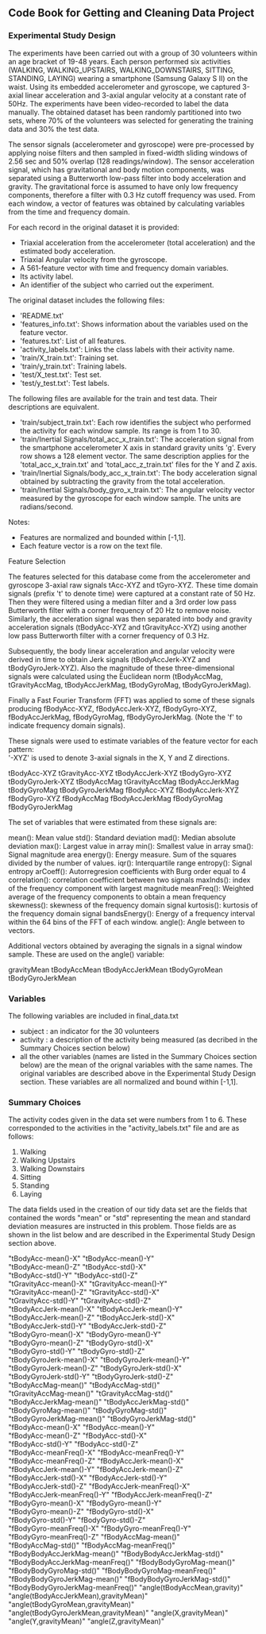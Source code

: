 ## Code Book for Getting and Cleaning Data Project

### Experimental Study Design
The experiments have been carried out with a group of 30 volunteers within an age bracket of 19-48 years. Each person performed six activities (WALKING, WALKING_UPSTAIRS, WALKING_DOWNSTAIRS, SITTING, STANDING, LAYING) wearing a smartphone (Samsung Galaxy S II) on the waist. Using its embedded accelerometer and gyroscope, we captured 3-axial linear acceleration and 3-axial angular velocity at a constant rate of 50Hz. The experiments have been video-recorded to label the data manually. The obtained dataset has been randomly partitioned into two sets, where 70% of the volunteers was selected for generating the training data and 30% the test data. 

The sensor signals (accelerometer and gyroscope) were pre-processed by applying noise filters and then sampled in fixed-width sliding windows of 2.56 sec and 50% overlap (128 readings/window). The sensor acceleration signal, which has gravitational and body motion components, was separated using a Butterworth low-pass filter into body acceleration and gravity. The gravitational force is assumed to have only low frequency components, therefore a filter with 0.3 Hz cutoff frequency was used. From each window, a vector of features was obtained by calculating variables from the time and frequency domain.

For each record in the original dataset it is provided: 
- Triaxial acceleration from the accelerometer (total acceleration) and the estimated body acceleration. 
- Triaxial Angular velocity from the gyroscope. 
- A 561-feature vector with time and frequency domain variables. 
- Its activity label. 
- An identifier of the subject who carried out the experiment.

The original dataset includes the following files:
- 'README.txt'
- 'features_info.txt': Shows information about the variables used on the feature vector.
- 'features.txt': List of all features.
- 'activity_labels.txt': Links the class labels with their activity name.
- 'train/X_train.txt': Training set.
- 'train/y_train.txt': Training labels.
- 'test/X_test.txt': Test set.
- 'test/y_test.txt': Test labels.

The following files are available for the train and test data. Their descriptions are equivalent. 
- 'train/subject_train.txt': Each row identifies the subject who performed the activity for each window sample. Its range is from 1 to 30. 
- 'train/Inertial Signals/total_acc_x_train.txt': The acceleration signal from the smartphone accelerometer X axis in standard gravity units 'g'. Every row shows a 128 element vector. The same description applies for the 'total_acc_x_train.txt' and 'total_acc_z_train.txt' files for the Y and Z axis. 
- 'train/Inertial Signals/body_acc_x_train.txt': The body acceleration signal obtained by subtracting the gravity from the total acceleration. 
- 'train/Inertial Signals/body_gyro_x_train.txt': The angular velocity vector measured by the gyroscope for each window sample. The units are radians/second. 

Notes: 
- Features are normalized and bounded within [-1,1].
- Each feature vector is a row on the text file.

Feature Selection 

The features selected for this database come from the accelerometer and gyroscope 3-axial raw signals tAcc-XYZ and tGyro-XYZ. These time domain signals (prefix 't' to denote time) were captured at a constant rate of 50 Hz. Then they were filtered using a median filter and a 3rd order low pass Butterworth filter with a corner frequency of 20 Hz to remove noise. Similarly, the acceleration signal was then separated into body and gravity acceleration signals (tBodyAcc-XYZ and tGravityAcc-XYZ) using another low pass Butterworth filter with a corner frequency of 0.3 Hz. 

Subsequently, the body linear acceleration and angular velocity were derived in time to obtain Jerk signals (tBodyAccJerk-XYZ and tBodyGyroJerk-XYZ). Also the magnitude of these three-dimensional signals were calculated using the Euclidean norm (tBodyAccMag, tGravityAccMag, tBodyAccJerkMag, tBodyGyroMag, tBodyGyroJerkMag). 

Finally a Fast Fourier Transform (FFT) was applied to some of these signals producing fBodyAcc-XYZ, fBodyAccJerk-XYZ, fBodyGyro-XYZ, fBodyAccJerkMag, fBodyGyroMag, fBodyGyroJerkMag. (Note the 'f' to indicate frequency domain signals). 

These signals were used to estimate variables of the feature vector for each pattern:  
'-XYZ' is used to denote 3-axial signals in the X, Y and Z directions.

tBodyAcc-XYZ
tGravityAcc-XYZ
tBodyAccJerk-XYZ
tBodyGyro-XYZ
tBodyGyroJerk-XYZ
tBodyAccMag
tGravityAccMag
tBodyAccJerkMag
tBodyGyroMag
tBodyGyroJerkMag
fBodyAcc-XYZ
fBodyAccJerk-XYZ
fBodyGyro-XYZ
fBodyAccMag
fBodyAccJerkMag
fBodyGyroMag
fBodyGyroJerkMag

The set of variables that were estimated from these signals are: 

mean(): Mean value
std(): Standard deviation
mad(): Median absolute deviation 
max(): Largest value in array
min(): Smallest value in array
sma(): Signal magnitude area
energy(): Energy measure. Sum of the squares divided by the number of values. 
iqr(): Interquartile range 
entropy(): Signal entropy
arCoeff(): Autorregresion coefficients with Burg order equal to 4
correlation(): correlation coefficient between two signals
maxInds(): index of the frequency component with largest magnitude
meanFreq(): Weighted average of the frequency components to obtain a mean frequency
skewness(): skewness of the frequency domain signal 
kurtosis(): kurtosis of the frequency domain signal 
bandsEnergy(): Energy of a frequency interval within the 64 bins of the FFT of each window.
angle(): Angle between to vectors.

Additional vectors obtained by averaging the signals in a signal window sample. These are used on the angle() variable:

gravityMean
tBodyAccMean
tBodyAccJerkMean
tBodyGyroMean
tBodyGyroJerkMean

### Variables

The following variables are included in final_data.txt

* subject : an indicator for the 30 volunteers
* activity : a description of the activity being measured (as decribed in the Summary Choices section below)
* all the other variables (names are listed in the Summary Choices section below) are the mean of the orignal variables with the same names.  The original variables are described above in the Experimental Study Design section.  These variables are all normalized and bound within [-1,1].

### Summary Choices

The activity codes given in the data set were numbers from 1 to 6.  These corresponded to the activities in the "activity_labels.txt" file and are as follows:
1. Walking
2. Walking Upstairs
3. Walking Downstairs
4. Sitting
5. Standing
6. Laying

The data fields used in the creation of our tidy data set are the fields that contained the words "mean" or "std" representing the mean and standard deviation measures are instructed in this problem.  Those fields are as shown in the list below and are described in the Experimental Study Design section above.

"tBodyAcc-mean()-X"                    "tBodyAcc-mean()-Y"                   
"tBodyAcc-mean()-Z"                    "tBodyAcc-std()-X"                    
"tBodyAcc-std()-Y"                     "tBodyAcc-std()-Z"                    
"tGravityAcc-mean()-X"                 "tGravityAcc-mean()-Y"                
"tGravityAcc-mean()-Z"                 "tGravityAcc-std()-X"                 
"tGravityAcc-std()-Y"                  "tGravityAcc-std()-Z"                 
"tBodyAccJerk-mean()-X"                "tBodyAccJerk-mean()-Y"               
"tBodyAccJerk-mean()-Z"                "tBodyAccJerk-std()-X"                
"tBodyAccJerk-std()-Y"                 "tBodyAccJerk-std()-Z"                
"tBodyGyro-mean()-X"                   "tBodyGyro-mean()-Y"                  
"tBodyGyro-mean()-Z"                   "tBodyGyro-std()-X"                   
"tBodyGyro-std()-Y"                    "tBodyGyro-std()-Z"                   
"tBodyGyroJerk-mean()-X"               "tBodyGyroJerk-mean()-Y"              
"tBodyGyroJerk-mean()-Z"               "tBodyGyroJerk-std()-X"               
"tBodyGyroJerk-std()-Y"                "tBodyGyroJerk-std()-Z"               
"tBodyAccMag-mean()"                   "tBodyAccMag-std()"                   
"tGravityAccMag-mean()"                "tGravityAccMag-std()"                
"tBodyAccJerkMag-mean()"               "tBodyAccJerkMag-std()"               
"tBodyGyroMag-mean()"                  "tBodyGyroMag-std()"                  
"tBodyGyroJerkMag-mean()"              "tBodyGyroJerkMag-std()"              
"fBodyAcc-mean()-X"                    "fBodyAcc-mean()-Y"                   
"fBodyAcc-mean()-Z"                    "fBodyAcc-std()-X"                    
"fBodyAcc-std()-Y"                     "fBodyAcc-std()-Z"                    
"fBodyAcc-meanFreq()-X"                "fBodyAcc-meanFreq()-Y"               
"fBodyAcc-meanFreq()-Z"                "fBodyAccJerk-mean()-X"               
"fBodyAccJerk-mean()-Y"                "fBodyAccJerk-mean()-Z"               
"fBodyAccJerk-std()-X"                 "fBodyAccJerk-std()-Y"                
"fBodyAccJerk-std()-Z"                 "fBodyAccJerk-meanFreq()-X"           
"fBodyAccJerk-meanFreq()-Y"            "fBodyAccJerk-meanFreq()-Z"           
"fBodyGyro-mean()-X"                   "fBodyGyro-mean()-Y"                  
"fBodyGyro-mean()-Z"                   "fBodyGyro-std()-X"                   
"fBodyGyro-std()-Y"                    "fBodyGyro-std()-Z"                   
"fBodyGyro-meanFreq()-X"               "fBodyGyro-meanFreq()-Y"              
"fBodyGyro-meanFreq()-Z"               "fBodyAccMag-mean()"                  
"fBodyAccMag-std()"                    "fBodyAccMag-meanFreq()"              
"fBodyBodyAccJerkMag-mean()"           "fBodyBodyAccJerkMag-std()"           
"fBodyBodyAccJerkMag-meanFreq()"       "fBodyBodyGyroMag-mean()"             
"fBodyBodyGyroMag-std()"               "fBodyBodyGyroMag-meanFreq()"         
"fBodyBodyGyroJerkMag-mean()"          "fBodyBodyGyroJerkMag-std()"          
"fBodyBodyGyroJerkMag-meanFreq()"      "angle(tBodyAccMean,gravity)"         
"angle(tBodyAccJerkMean),gravityMean)" "angle(tBodyGyroMean,gravityMean)"    
"angle(tBodyGyroJerkMean,gravityMean)" "angle(X,gravityMean)"                
"angle(Y,gravityMean)"                 "angle(Z,gravityMean)"    
